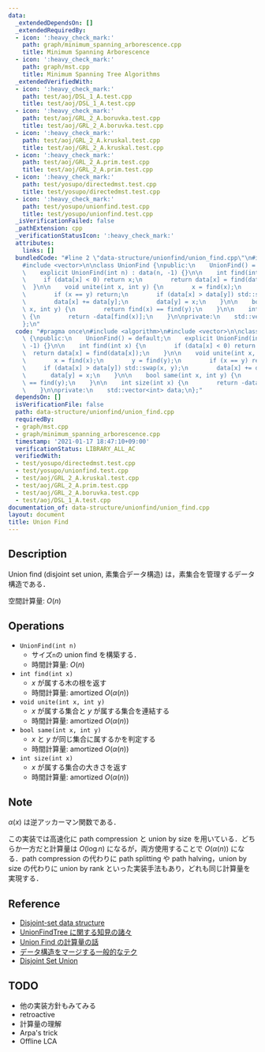 ```yaml
---
data:
  _extendedDependsOn: []
  _extendedRequiredBy:
  - icon: ':heavy_check_mark:'
    path: graph/minimum_spanning_arborescence.cpp
    title: Minimum Spanning Arborescence
  - icon: ':heavy_check_mark:'
    path: graph/mst.cpp
    title: Minimum Spanning Tree Algorithms
  _extendedVerifiedWith:
  - icon: ':heavy_check_mark:'
    path: test/aoj/DSL_1_A.test.cpp
    title: test/aoj/DSL_1_A.test.cpp
  - icon: ':heavy_check_mark:'
    path: test/aoj/GRL_2_A.boruvka.test.cpp
    title: test/aoj/GRL_2_A.boruvka.test.cpp
  - icon: ':heavy_check_mark:'
    path: test/aoj/GRL_2_A.kruskal.test.cpp
    title: test/aoj/GRL_2_A.kruskal.test.cpp
  - icon: ':heavy_check_mark:'
    path: test/aoj/GRL_2_A.prim.test.cpp
    title: test/aoj/GRL_2_A.prim.test.cpp
  - icon: ':heavy_check_mark:'
    path: test/yosupo/directedmst.test.cpp
    title: test/yosupo/directedmst.test.cpp
  - icon: ':heavy_check_mark:'
    path: test/yosupo/unionfind.test.cpp
    title: test/yosupo/unionfind.test.cpp
  _isVerificationFailed: false
  _pathExtension: cpp
  _verificationStatusIcon: ':heavy_check_mark:'
  attributes:
    links: []
  bundledCode: "#line 2 \"data-structure/unionfind/union_find.cpp\"\n#include <algorithm>\n\
    #include <vector>\n\nclass UnionFind {\npublic:\n    UnionFind() = default;\n\
    \    explicit UnionFind(int n) : data(n, -1) {}\n\n    int find(int x) {\n   \
    \     if (data[x] < 0) return x;\n        return data[x] = find(data[x]);\n  \
    \  }\n\n    void unite(int x, int y) {\n        x = find(x);\n        y = find(y);\n\
    \        if (x == y) return;\n        if (data[x] > data[y]) std::swap(x, y);\n\
    \        data[x] += data[y];\n        data[y] = x;\n    }\n\n    bool same(int\
    \ x, int y) {\n        return find(x) == find(y);\n    }\n\n    int size(int x)\
    \ {\n        return -data[find(x)];\n    }\n\nprivate:\n    std::vector<int> data;\n\
    };\n"
  code: "#pragma once\n#include <algorithm>\n#include <vector>\n\nclass UnionFind\
    \ {\npublic:\n    UnionFind() = default;\n    explicit UnionFind(int n) : data(n,\
    \ -1) {}\n\n    int find(int x) {\n        if (data[x] < 0) return x;\n      \
    \  return data[x] = find(data[x]);\n    }\n\n    void unite(int x, int y) {\n\
    \        x = find(x);\n        y = find(y);\n        if (x == y) return;\n   \
    \     if (data[x] > data[y]) std::swap(x, y);\n        data[x] += data[y];\n \
    \       data[y] = x;\n    }\n\n    bool same(int x, int y) {\n        return find(x)\
    \ == find(y);\n    }\n\n    int size(int x) {\n        return -data[find(x)];\n\
    \    }\n\nprivate:\n    std::vector<int> data;\n};"
  dependsOn: []
  isVerificationFile: false
  path: data-structure/unionfind/union_find.cpp
  requiredBy:
  - graph/mst.cpp
  - graph/minimum_spanning_arborescence.cpp
  timestamp: '2021-01-17 18:47:10+09:00'
  verificationStatus: LIBRARY_ALL_AC
  verifiedWith:
  - test/yosupo/directedmst.test.cpp
  - test/yosupo/unionfind.test.cpp
  - test/aoj/GRL_2_A.kruskal.test.cpp
  - test/aoj/GRL_2_A.prim.test.cpp
  - test/aoj/GRL_2_A.boruvka.test.cpp
  - test/aoj/DSL_1_A.test.cpp
documentation_of: data-structure/unionfind/union_find.cpp
layout: document
title: Union Find
---
```


## Description

Union find (disjoint set union, 素集合データ構造) は，素集合を管理するデータ構造である．

空間計算量: $O(n)$

## Operations

- `UnionFind(int n)`
    - サイズ`n`の union find を構築する．
    - 時間計算量: $O(n)$
- `int find(int x)`
    - $x$ が属する木の根を返す
    - 時間計算量: $\mathrm{amortized}\ O(\alpha(n))$
- `void unite(int x, int y)`
    - $x$ が属する集合と $y$ が属する集合を連結する
    - 時間計算量: $\mathrm{amortized}\ O(\alpha(n))$
- `bool same(int x, int y)`
    - $x$ と $y$ が同じ集合に属するかを判定する
    - 時間計算量: $\mathrm{amortized}\ O(\alpha(n))$
- `int size(int x)`
    - $x$ が属する集合の大きさを返す
    - 時間計算量: $\mathrm{amortized}\ O(\alpha(n))$

## Note

$\alpha(x)$ は逆アッカーマン関数である．

この実装では高速化に path compression と union by size を用いている．どちらか一方だと計算量は $O(\log n)$ になるが，両方使用することで $O(\alpha(n))$ になる．path compression の代わりに path splitting や path halving，union by size の代わりに union by rank といった実装手法もあり，どれも同じ計算量を実現する．

## Reference

- [Disjoint-set data structure](https://en.wikipedia.org/wiki/Disjoint-set_data_structure)
- [UnionFindTree に関する知見の諸々](https://noshi91.hatenablog.com/entry/2018/05/30/191943)
- [Union Find の計算量の話](https://qiita.com/kopricky/items/3e5847ab1451fe990367)
- [データ構造をマージする一般的なテク](https://wiki.kimiyuki.net/%E3%83%87%E3%83%BC%E3%82%BF%E6%A7%8B%E9%80%A0%E3%82%92%E3%83%9E%E3%83%BC%E3%82%B8%E3%81%99%E3%82%8B%E4%B8%80%E8%88%AC%E7%9A%84%E3%81%AA%E3%83%86%E3%82%AF)
- [Disjoint Set Union](https://cp-algorithms.com/data_structures/disjoint_set_union.html#arpa)

## TODO

- 他の実装方針もみてみる
- retroactive
- 計算量の理解
- Arpa's trick
- Offline LCA

